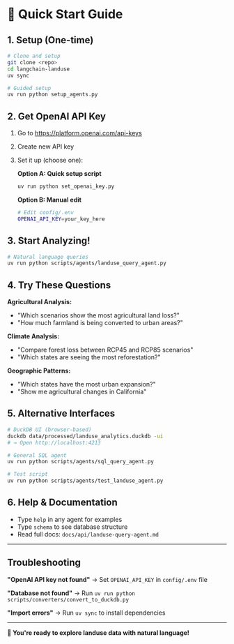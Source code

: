 # 🚀 Quick Start Guide

## 1. Setup (One-time)

```bash
# Clone and setup
git clone <repo>
cd langchain-landuse
uv sync

# Guided setup
uv run python setup_agents.py
```

## 2. Get OpenAI API Key

1. Go to https://platform.openai.com/api-keys
2. Create new API key
3. Set it up (choose one):

   **Option A: Quick setup script**
   ```bash
   uv run python set_openai_key.py
   ```

   **Option B: Manual edit**
   ```bash
   # Edit config/.env
   OPENAI_API_KEY=your_key_here
   ```

## 3. Start Analyzing! 

```bash
# Natural language queries
uv run python scripts/agents/landuse_query_agent.py
```

## 4. Try These Questions

**Agricultural Analysis:**
- "Which scenarios show the most agricultural land loss?"
- "How much farmland is being converted to urban areas?"

**Climate Analysis:**
- "Compare forest loss between RCP45 and RCP85 scenarios"
- "Which states are seeing the most reforestation?"

**Geographic Patterns:**
- "Which states have the most urban expansion?"
- "Show me agricultural changes in California"

## 5. Alternative Interfaces

```bash
# DuckDB UI (browser-based)
duckdb data/processed/landuse_analytics.duckdb -ui
# → Open http://localhost:4213

# General SQL agent
uv run python scripts/agents/sql_query_agent.py

# Test script
uv run python scripts/agents/test_landuse_agent.py
```

## 6. Help & Documentation

- Type `help` in any agent for examples
- Type `schema` to see database structure
- Read full docs: `docs/api/landuse-query-agent.md`

---

## Troubleshooting

**"OpenAI API key not found"**
→ Set `OPENAI_API_KEY` in `config/.env` file

**"Database not found"**
→ Run `uv run python scripts/converters/convert_to_duckdb.py`

**"Import errors"**
→ Run `uv sync` to install dependencies

---

**🎉 You're ready to explore landuse data with natural language!** 